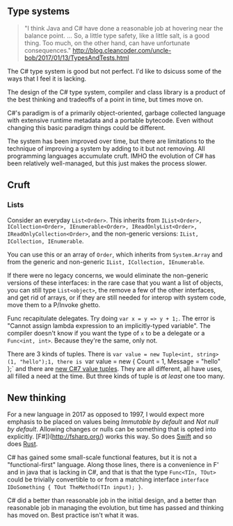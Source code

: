 ## Type systems

> "I think Java and C# have done a reasonable job at hovering near the balance point. ... So, a little type safety, like a little salt, is a good thing. Too much, on the other hand, can have unfortunate consequences." http://blog.cleancoder.com/uncle-bob/2017/01/13/TypesAndTests.html

The C# type system is good but not perfect. I'd like to dsicuss some of the ways that I feel it is lacking.

The design of the C# type system, compiler and class library is a product of the best thinking and tradeoffs of a point in time, but times move on.

C#'s paradigm is of a primarily object-oriented, garbage collected language with extensive runtime metadata and a portable bytecode.
Even without changing this basic paradigm things could be different. 

The system has been improved over time, but there are limitations to the technique of improving a system by adding to it but not removing. All programming languages accumulate cruft. IMHO the evolution of C# has been relatively well-managed, but this just makes the process slower.

## Cruft

### Lists

Consider an everyday `List<Order>`. This inherits from  `IList<Order>, ICollection<Order>, IEnumerable<Order>, IReadOnlyList<Order>, IReadOnlyCollection<Order>`, and the non-generic versions: `IList, ICollection, IEnumerable`.

You can use this or an array of `Order`, which inherits from `System.Array` and from the generic and non-generic `IList, ICollection, IEnumerable`.

If there were no legacy concerns, we would eliminate the non-generic versions of these interfaces: in the rare case that you want a list of objects, you can still type `List<object>`, the remove a few of the other interfaces, and get rid of arrays, or if they are still needed for interop with system code, move them to a P/Invoke ghetto.

Func recapitulate delegates.
Try doing `var x = y => y + 1;`. The error is "Cannot assign lambda expression to an implicitly-typed variable". The compiler doesn't know if you want the type of `x` to be a delegate or a `Func<int, int>`. Because they're the same, only not.

There are 3 kinds of tuples. There is `var value = new Tuple<int, string>(1, "hello");1, there is `var value = new { Count = 1, Message = "hello" };` and there are [new C#7 value tuples](https://www.kenneth-truyers.net/2016/01/20/new-features-in-c-sharp-7/). They are all different, all have uses, all filled a need at the time. But three kinds of tuple is *at least* one too many.

## New thinking

For a new language in 2017 as opposed to 1997, I would expect more emphasis to be placed on values being *Immutable by default* and *Not null by default*. Allowing changes or nulls can be something that is opted into explicitly. [F#])(http://fsharp.org/) works this way. So does [Swift](https://swift.org/) and so does [Rust](https://www.rust-lang.org).

C# has gained some small-scale functional features, but it is not a "functional-first" language. Along those lines, there is a convenience in F' and in java that is lacking in C#, and that is that the type `Func<TIn, TOut>` could be trivially convertible to or from a matching interface `interface IDoSomething { TOut TheMethod(TIn input); }`.

C# did a better than reasonable job in the initial design, and a better than reasonable job in managing the evolution, but time has passed and thinking has moved on. Best practice isn't what it was.
